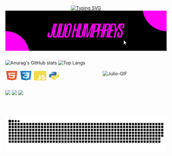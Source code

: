 <div align="center">
    <a href="https://git.io/typing-svg"><img src="https://readme-typing-svg.demolab.com?font=Fira+Code&weight=900&size=25&pause=1000&color=FF00F6&center=true&vCenter=true&width=435&lines=%E2%AB%B7+Welcome+to+my+profile!+%E2%AB%B8" alt="Typing SVG" /></a>
</div>

<img align="center" alt="" src="./src/header.gif">

##

<div>
    <img height="180em" src="https://github-readme-stats.vercel.app/api?username=humphreysjulio&show_icons=true&bg_color=000&title_color=FF00F6&text_color=FFF&border_radius=3&border_color=36123c&icon_color=FF00F6&theme=jolly" alt="Anurag's GitHub stats">
    <img height="180em" src="https://github-readme-stats.vercel.app/api/top-langs/?username=humphreysjulio&layout=compact&bg_color=000&title_color=FF00F6&text_color=FFF&border_radius=3&border_color=36123c&icon_color=FF00F6&theme=jolly" alt="Top Langs">
</div>

<div style="display: inline_block"><br>
  <img align="center" alt="Julio-HTML" height="30" width="40" src="https://raw.githubusercontent.com/devicons/devicon/master/icons/html5/html5-original.svg">
  <img align="center" alt="Julio-CSS" height="30" width="40" src="https://raw.githubusercontent.com/devicons/devicon/master/icons/css3/css3-original.svg">
  <img align="center" alt="Julio-Js" height="30" width="40" src="https://raw.githubusercontent.com/devicons/devicon/master/icons/javascript/javascript-plain.svg">
  <img align="center" alt="Julio-Python" height="30" width="40" src="https://raw.githubusercontent.com/devicons/devicon/master/icons/python/python-original.svg">
  <img align="right" width="200" height="144" alt="Julio-GIF" src="https://media4.giphy.com/media/v1.Y2lkPTc5MGI3NjExaXRjMnlmaGZzcjlwOW5leTEyNXptOGFodnRhbzF0OWpubHVlNm9vZyZlcD12MV9pbnRlcm5hbF9naWZfYnlfaWQmY3Q9Zw/JqmupuTVZYaQX5s094/giphy.webp">
</div>

##

<div> 
  <a href="https://www.linkedin.com/in/humphreysjulio" target="_blank"><img src="https://img.shields.io/badge/-LinkedIn-%230077B5?style=for-the-badge&logo=linkedin&logoColor=white" target="_blank"></a> 
  <a href="https://www.instagram.com/humphreysjulio" target="_blank"><img src="https://img.shields.io/badge/-Instagram-%23E4405F?style=for-the-badge&logo=instagram&logoColor=white" target="_blank"></a>
  <a href = "mailto:juliochreis@gmail.com"><img src="https://img.shields.io/badge/-Gmail-%23333?style=for-the-badge&logo=gmail&logoColor=white" target="_blank"></a>
</div>

<picture align="center">
  <source media="(prefers-color-scheme: dark)" srcset="https://raw.githubusercontent.com/humphreysjulio/humphreysjulio/output/github-contribution-grid-snake-dark.svg">
  <source media="(prefers-color-scheme: light)" srcset="https://raw.githubusercontent.com/humphreysjulio/humphreysjulio/output/github-contribution-grid-snake-dark.svg">
  <img align="center" alt="github contribution grid snake animation" src="https://raw.githubusercontent.com/humphreysjulio/humphreysjulio/output/github-contribution-grid-snake.svg">
</picture>
